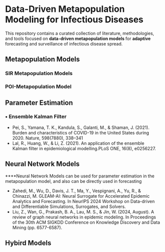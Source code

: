 
<h1>Data-Driven Metapopulation Modeling for Infectious Diseases</h1>

<p>
  This repository contains a curated collection of literature, methodologies, and tools focused on <strong> data-driven metapopulation models </strong> for <strong> adaptive </strong> forecasting and surveillance of infectious disease spread.
</p>
<h2>Metapopulation Models</h2>
<h3>SIR Metapopulation Models</h3>

<h3>POI-Metapopulation Model<h3>


<h2>Parameter Estimation</h2>
<h3>• Ensemble Kalman Filter</h3>
<ul>
  <li> Pei, S., Yamana, T. K., Kandula, S., Galanti, M., & Shaman, J. (2021). Burden and characteristics of COVID-19 in the United States during 2020. Nature, 598(7880), 338–341 </li>
  <li> Lal, R., Huang, W., & Li, Z. (2021). An application of the ensemble Kalman filter in epidemiological modelling.PLoS ONE, 16(8), e0256227.
  </li>
</ul>

<h2> Neural Network Models</h2>
****Neural Network Models can be used for parameter estimation in the metapopulation model, and also can be directly used in forecasting
<ul>
 <li> Zahedi, M., Wu, D., Davis, J. T., Ma, Y., Vespignani, A., Yu, R., & Chinazzi, M. GLEAM-AI: Neural Surrogate for Accelerated Epidemic Analytics and Forecasting. In NeurIPS 2024 Workshop on Data-driven and Differentiable Simulations, Surrogates, and Solvers. </li>
   <li> Liu, Z., Wan, G., Prakash, B. A., Lau, M. S., & Jin, W. (2024, August). A review of graph neural networks in epidemic modeling. In Proceedings of the 30th ACM SIGKDD Conference on Knowledge Discovery and Data Mining (pp. 6577-6587).</li>
</ul>
<h2> Hybird Models</h2>




